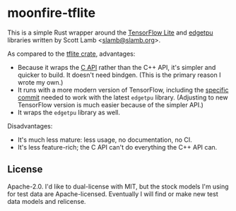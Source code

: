 # moonfire-tflite

This is a simple Rust wrapper around the [TensorFlow
Lite](https://www.tensorflow.org/lite) and
[edgetpu](https://github.com/google-coral/edgetpu) libraries written by
Scott Lamb &lt;slamb@slamb.org>.

As compared to the [tflite crate](https://crates.io/crates/tflite), advantages:

*   Because it wraps the [C
    API](https://github.com/tensorflow/tensorflow/tree/master/tensorflow/lite/c)
    rather than the C++ API, it's simpler and quicker to build. It doesn't need
    bindgen. (This is the primary reason I wrote my own.)
*   It runs with a more modern version of TensorFlow, including the [specific
    commit](https://github.com/google-coral/edgetpu/issues/44#issuecomment-589170013)
    needed to work with the latest `edgetpu` library. (Adjusting to new
    TensorFlow version is much easier because of the simpler API.)
*   It wraps the `edgetpu` library as well.

Disadvantages:

*   It's much less mature: less usage, no documentation, no CI.
*   It's less feature-rich; the C API can't do everything the C++ API can.

## License

Apache-2.0. I'd like to dual-license with MIT, but the stock models I'm using
for test data are Apache-licensed. Eventually I will find or make new test data
models and relicense.
